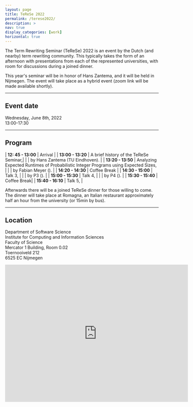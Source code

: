 ```yaml
---
layout: page
title: TeReSe 2022
permalink: /terese2022/
description: >
nav: true
display_categories: [work]
horizontal: true
---
```


The Term Rewriting Seminar (TeReSe) 2022 is an event by the Dutch (and nearby)
term rewriting community.
This typically takes the form of an afternoon with presentations from each of the represented universities,
with room for discussions during a joined dinner.

This year's seminar will be in honor of Hans Zantema, and it will be held in Nijmegen.
The event will take place as a hybrid event (zoom link will be made available shortly).

---

## Event date

Wednesday, June 8th, 2022<br/>
13:00-17:30

---

## Program

| **12: 45 - 13:00** | Arrival |
| **13:00 - 13:20**  | A brief history of the TeReSe Seminar,|
| | by Hans Zantema (TU Eindhoven). |
| **13:20 - 13:50** | Analyzing Expected Runtimes of Probabilistic Integer Programs using Expected Sizes, |
| | by Fabian Meyer (). |
| **14:20 - 14:30** | Coffee Break |
| **14:30 - 15:00** | Talk 3, |
| | by P3 (). |
| **15:00 - 15:30** | Talk 4, |
| | by P4 (). |
| **15:30 - 15:40** | Coffee Break|
| **15:40 - 16:10** | Talk 5, |

Afterwards there will be a joined TeReSe dinner
for those willing to come.
The dinner will take place
at Romagna, an Italian restaurant
approximately half an hour from the university (or 15min by bus).

---

## Location

Department of Software Science <br/>
Institute for Computing and Information Sciences <br/>
Faculty of Science <br/>
Mercator 1 Building, Room 0.02<br/>
Toernooiveld 212 <br/>
6525 EC Nijmegen <br/>

<iframe src="https://www.google.com/maps/embed?pb=!1m18!1m12!1m3!1d2465.956971184518!2d5.866594351577225!3d51.82521649513659!2m3!1f0!2f0!3f0!3m2!1i1024!2i768!4f13.1!3m3!1m2!1s0x47c709c2815abbb9%3A0xdc8f6827ab62b0ea!2sMercator%201!5e0!3m2!1sen!2snl!4v1652193421053!5m2!1sen!2snl" width="600" height="450" style="border:0;" allowfullscreen="" loading="lazy" referrerpolicy="no-referrer-when-downgrade">
</iframe>
